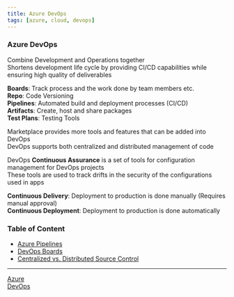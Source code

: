 ```yaml
---
title: Azure DevOps
tags: [azure, cloud, devops]
---
```


### Azure DevOps

Combine Development and Operations together  
Shortens development life cycle by providing CI/CD capabilities while ensuring high quality of deliverables

**Boards**: Track process and the work done by team members etc.  
**Repo**: Code Versioning  
**Pipelines**: Automated build and deployment processes (CI/CD)  
**Artifacts**: Create, host and share packages  
**Test Plans**: Testing Tools

Marketplace provides more tools and features that can be added into DevOps  
DevOps supports both centralized and distributed management of code  

DevOps **Continuous Assurance** is a set of tools for configuration management for DevOps projects  
These tools are used to track drifts in the security of the configurations used in apps

**Continuous Delivery**: Deployment to production is done manually (Requires manual approval)  
**Continuous Deployment**: Deployment to production is done automatically

### Table of Content

- [Azure Pipelines](Azure%20Pipelines.md)
- [DevOps Boards](DevOps%20Boards.md)
- [Centralized vs. Distributed Source Control](Centralized%20vs.%20Distributed%20Source%20Control.md)

---

[Azure](../Azure.md)  
[DevOps](../../../../Software%20Engineering/DevOps/DevOps.md)